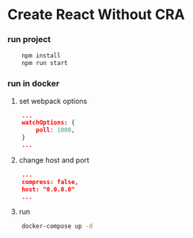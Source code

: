 # Create React Without CRA

### run project
```sh
    npm install
    npm run start
```

### run in docker

1. set webpack options
```json
    ...
    watchOptions: {
        poll: 1000,
    }
    ...
```
2. change host and port
```json
    ...
    compress: false,
    host: "0.0.0.0"
    ...
```
3. run
```sh
    docker-compose up -d
```